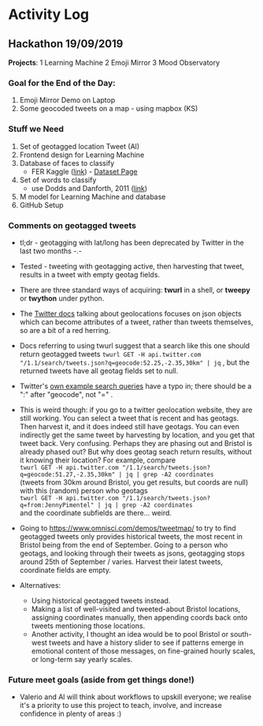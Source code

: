 # Activity Log

## Hackathon 19/09/2019

**Projects**: 
1 Learning Machine 
2 Emoji Mirror
3 Mood Observatory


### Goal for the End of the Day:

1. Emoji Mirror Demo on Laptop
2. Some geocoded tweets on a map - using mapbox (KS)


### Stuff we Need

1. Set of geotagged location Tweet (Al)
2. Frontend design for Learning Machine 
3. Database of faces to classify 
    - FER Kaggle ([link](./fer2013)) - [Dataset Page](https://www.kaggle.com/c/challenges-in-representation-learning-facial-expression-recognition-challenge/data)
4. Set of words to classify
    - use Dodds and Danforth, 2011 ([link](http://doi.org/10.1371/journal.pone.0026752))
5. M model for Learning Machine and database
6. GitHub Setup

### Comments on geotagged tweets

* tl;dr - geotagging with lat/long has been deprecated by Twitter in the last two months -.-
* Tested - tweeting with geotagging active, then harvesting that tweet, results in a tweet with empty geotag fields.
* There are three standard ways of acquiring: **twurl** in a shell, or **tweepy** or **twython** under python.
* The [Twitter docs](https://developer.twitter.com/en/docs/geo/places-near-location/api-reference/get-geo-search.html) talking about geolocations focuses on json objects which can become attributes of a tweet, rather than tweets themselves, so are a bit of a red herring.
* Docs referring to using twurl suggest that a search like this one should return geotagged tweets `twurl GET -H api.twitter.com "/1.1/search/tweets.json?q=geocode:52.25,-2.35,30km" | jq` , but the returned tweets have all geotag fields set to null.
* Twitter's [own example search queries](https://developer.twitter.com/en/docs/tweets/search/guides/standard-operators.html) have a typo in; there should be a ":" after "geocode", not "=" .
* This is weird though: if you go to a twitter geolocation website, they are still working. You can select a tweet that is recent and has geotags. Then harvest it, and it does indeed still have geotags. You can even indirectly get the same tweet by harvesting by location, and you get that tweet back. Very confusing. Perhaps they are phasing out and Bristol is already phased out? But why does geotag seach return results, without it knowing their location? For example, compare\
`twurl GET -H api.twitter.com "/1.1/search/tweets.json?q=geocode:51.27,-2.35,30km" | jq | grep -A2 coordinates`\
(tweets from 30km around Bristol, you get results, but coords are null)\
with this (random) person who geotags\
`twurl GET -H api.twitter.com "/1.1/search/tweets.json?q=from:JennyPimentel" | jq | grep -A2 coordinates`\
and the coordinate subfields are there... weird.
* Going to https://www.omnisci.com/demos/tweetmap/ to try to find geotagged tweets only provides historical tweets, the most recent in Bristol being from the end of September. Going to a person who geotags, and looking through their tweets as jsons, geotagging stops around 25th of September / varies. Harvest their latest tweets, coordinate fields are empty.

* Alternatives:
  * Using historical geotagged tweets instead.
  * Making a list of well-visited and tweeted-about Bristol locations, assigning coordinates manually, then appending coords back onto tweets mentioning those locations.
  * Another activity, I thought an idea would be to pool Bristol or south-west tweets and have a history slider to see if patterns emerge in emotional content of those messages, on fine-grained hourly scales, or long-term say yearly scales.

### Future meet goals (aside from get things done!)

* Valerio and Al will think about workflows to upskill everyone; we realise it's a priority to use this project to teach, involve, and increase confidence in plenty of areas :)

